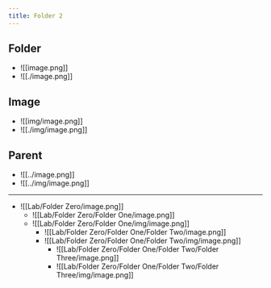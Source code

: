 ```yaml
---
title: Folder 2
---
```


## Folder

- ![[image.png]]
- ![[./image.png]]

## Image

- ![[img/image.png]]
- ![[./img/image.png]]

## Parent

- ![[../image.png]]
- ![[../img/image.png]]

----

- ![[Lab/Folder Zero/image.png]]
	- ![[Lab/Folder Zero/Folder One/image.png]]
	- ![[Lab/Folder Zero/Folder One/img/image.png]]
		- ![[Lab/Folder Zero/Folder One/Folder Two/image.png]]
		- ![[Lab/Folder Zero/Folder One/Folder Two/img/image.png]]
			- ![[Lab/Folder Zero/Folder One/Folder Two/Folder Three/image.png]]
			- ![[Lab/Folder Zero/Folder One/Folder Two/Folder Three/img/image.png]]

